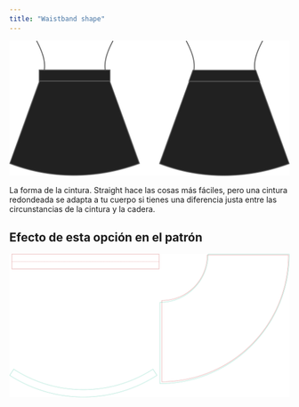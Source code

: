```yaml
---
title: "Waistband shape"
---
```


![Forma de la cinturilla](waistbandshape.svg)

La forma de la cintura. Straight hace las cosas más fáciles, pero una cintura redondeada se adapta a tu cuerpo si tienes una diferencia justa entre las circunstancias de la cintura y la cadera.

## Efecto de esta opción en el patrón

![Esta imagen muestra el efecto de esta opción superponiendo varias variantes que tienen un valor diferente para esta opción](sandy_waistbandshape_sample.svg "Efecto de esta opción en el patrón")
